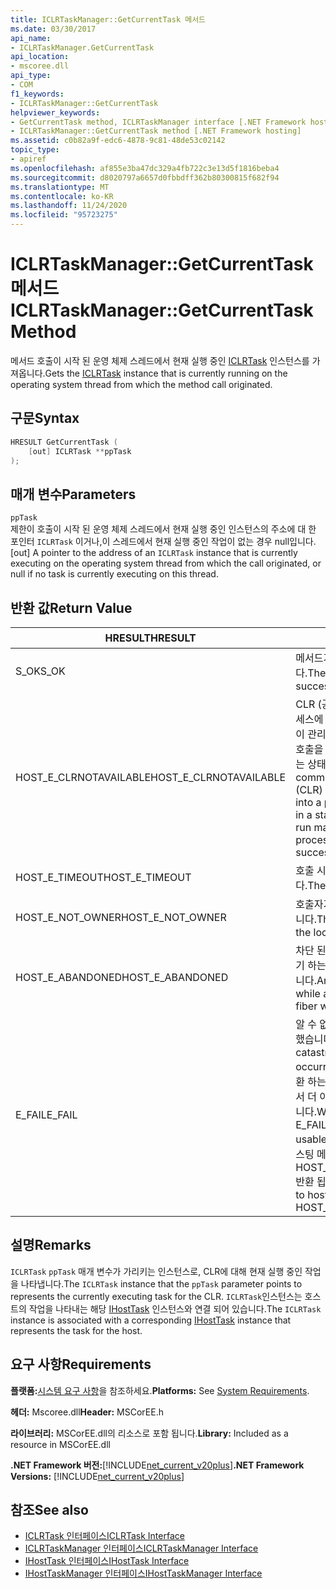 ```yaml
---
title: ICLRTaskManager::GetCurrentTask 메서드
ms.date: 03/30/2017
api_name:
- ICLRTaskManager.GetCurrentTask
api_location:
- mscoree.dll
api_type:
- COM
f1_keywords:
- ICLRTaskManager::GetCurrentTask
helpviewer_keywords:
- GetCurrentTask method, ICLRTaskManager interface [.NET Framework hosting]
- ICLRTaskManager::GetCurrentTask method [.NET Framework hosting]
ms.assetid: c0b82a9f-edc6-4878-9c81-48de53c02142
topic_type:
- apiref
ms.openlocfilehash: af855e3ba47dc329a4fb722c3e13d5f1816beba4
ms.sourcegitcommit: d8020797a6657d0fbbdff362b80300815f682f94
ms.translationtype: MT
ms.contentlocale: ko-KR
ms.lasthandoff: 11/24/2020
ms.locfileid: "95723275"
---
```

# <a name="iclrtaskmanagergetcurrenttask-method"></a><span data-ttu-id="803b6-102">ICLRTaskManager::GetCurrentTask 메서드</span><span class="sxs-lookup"><span data-stu-id="803b6-102">ICLRTaskManager::GetCurrentTask Method</span></span>

<span data-ttu-id="803b6-103">메서드 호출이 시작 된 운영 체제 스레드에서 현재 실행 중인 [ICLRTask](iclrtask-interface.md) 인스턴스를 가져옵니다.</span><span class="sxs-lookup"><span data-stu-id="803b6-103">Gets the [ICLRTask](iclrtask-interface.md) instance that is currently running on the operating system thread from which the method call originated.</span></span>  
  
## <a name="syntax"></a><span data-ttu-id="803b6-104">구문</span><span class="sxs-lookup"><span data-stu-id="803b6-104">Syntax</span></span>  
  
```cpp  
HRESULT GetCurrentTask (  
    [out] ICLRTask **ppTask  
);  
```  
  
## <a name="parameters"></a><span data-ttu-id="803b6-105">매개 변수</span><span class="sxs-lookup"><span data-stu-id="803b6-105">Parameters</span></span>  

 `ppTask`  
 <span data-ttu-id="803b6-106">제한이 호출이 시작 된 운영 체제 스레드에서 현재 실행 중인 인스턴스의 주소에 대 한 포인터 `ICLRTask` 이거나,이 스레드에서 현재 실행 중인 작업이 없는 경우 null입니다.</span><span class="sxs-lookup"><span data-stu-id="803b6-106">[out] A pointer to the address of an `ICLRTask` instance that is currently executing on the operating system thread from which the call originated, or null if no task is currently executing on this thread.</span></span>  
  
## <a name="return-value"></a><span data-ttu-id="803b6-107">반환 값</span><span class="sxs-lookup"><span data-stu-id="803b6-107">Return Value</span></span>  
  
|<span data-ttu-id="803b6-108">HRESULT</span><span class="sxs-lookup"><span data-stu-id="803b6-108">HRESULT</span></span>|<span data-ttu-id="803b6-109">설명</span><span class="sxs-lookup"><span data-stu-id="803b6-109">Description</span></span>|  
|-------------|-----------------|  
|<span data-ttu-id="803b6-110">S_OK</span><span class="sxs-lookup"><span data-stu-id="803b6-110">S_OK</span></span>|<span data-ttu-id="803b6-111">메서드가 성공적으로 반환했습니다.</span><span class="sxs-lookup"><span data-stu-id="803b6-111">The method returned successfully.</span></span>|  
|<span data-ttu-id="803b6-112">HOST_E_CLRNOTAVAILABLE</span><span class="sxs-lookup"><span data-stu-id="803b6-112">HOST_E_CLRNOTAVAILABLE</span></span>|<span data-ttu-id="803b6-113">CLR (공용 언어 런타임)이 프로세스에 로드 되지 않았거나 CLR이 관리 코드를 실행할 수 없거나 호출을 성공적으로 처리할 수 없는 상태에 있습니다.</span><span class="sxs-lookup"><span data-stu-id="803b6-113">The common language runtime (CLR) has not been loaded into a process, or the CLR is in a state in which it cannot run managed code or process the call successfully.</span></span>|  
|<span data-ttu-id="803b6-114">HOST_E_TIMEOUT</span><span class="sxs-lookup"><span data-stu-id="803b6-114">HOST_E_TIMEOUT</span></span>|<span data-ttu-id="803b6-115">호출 시간이 초과 되었습니다.</span><span class="sxs-lookup"><span data-stu-id="803b6-115">The call timed out.</span></span>|  
|<span data-ttu-id="803b6-116">HOST_E_NOT_OWNER</span><span class="sxs-lookup"><span data-stu-id="803b6-116">HOST_E_NOT_OWNER</span></span>|<span data-ttu-id="803b6-117">호출자가 잠금을 소유 하지 않습니다.</span><span class="sxs-lookup"><span data-stu-id="803b6-117">The caller does not own the lock.</span></span>|  
|<span data-ttu-id="803b6-118">HOST_E_ABANDONED</span><span class="sxs-lookup"><span data-stu-id="803b6-118">HOST_E_ABANDONED</span></span>|<span data-ttu-id="803b6-119">차단 된 스레드나 파이버에서 대기 하는 동안 이벤트를 취소 했습니다.</span><span class="sxs-lookup"><span data-stu-id="803b6-119">An event was canceled while a blocked thread or fiber was waiting on it.</span></span>|  
|<span data-ttu-id="803b6-120">E_FAIL</span><span class="sxs-lookup"><span data-stu-id="803b6-120">E_FAIL</span></span>|<span data-ttu-id="803b6-121">알 수 없는 치명적인 오류가 발생 했습니다.</span><span class="sxs-lookup"><span data-stu-id="803b6-121">An unknown catastrophic failure occurred.</span></span> <span data-ttu-id="803b6-122">메서드가 E_FAIL 반환 하는 경우 해당 프로세스 내에서 더 이상 CLR을 사용할 수 없습니다.</span><span class="sxs-lookup"><span data-stu-id="803b6-122">When a method returns E_FAIL, the CLR is no longer usable within the process.</span></span> <span data-ttu-id="803b6-123">호스팅 메서드를 이후에 호출 하면 HOST_E_CLRNOTAVAILABLE 반환 됩니다.</span><span class="sxs-lookup"><span data-stu-id="803b6-123">Subsequent calls to hosting methods return HOST_E_CLRNOTAVAILABLE.</span></span>|  
  
## <a name="remarks"></a><span data-ttu-id="803b6-124">설명</span><span class="sxs-lookup"><span data-stu-id="803b6-124">Remarks</span></span>  

 <span data-ttu-id="803b6-125">`ICLRTask` `ppTask` 매개 변수가 가리키는 인스턴스로, CLR에 대해 현재 실행 중인 작업을 나타냅니다.</span><span class="sxs-lookup"><span data-stu-id="803b6-125">The `ICLRTask` instance that the `ppTask` parameter points to represents the currently executing task for the CLR.</span></span> <span data-ttu-id="803b6-126">`ICLRTask`인스턴스는 호스트의 작업을 나타내는 해당 [IHostTask](ihosttask-interface.md) 인스턴스와 연결 되어 있습니다.</span><span class="sxs-lookup"><span data-stu-id="803b6-126">The `ICLRTask` instance is associated with a corresponding [IHostTask](ihosttask-interface.md) instance that represents the task for the host.</span></span>  
  
## <a name="requirements"></a><span data-ttu-id="803b6-127">요구 사항</span><span class="sxs-lookup"><span data-stu-id="803b6-127">Requirements</span></span>  

 <span data-ttu-id="803b6-128">**플랫폼:**[시스템 요구 사항](../../get-started/system-requirements.md)을 참조하세요.</span><span class="sxs-lookup"><span data-stu-id="803b6-128">**Platforms:** See [System Requirements](../../get-started/system-requirements.md).</span></span>  
  
 <span data-ttu-id="803b6-129">**헤더:** Mscoree.dll</span><span class="sxs-lookup"><span data-stu-id="803b6-129">**Header:** MSCorEE.h</span></span>  
  
 <span data-ttu-id="803b6-130">**라이브러리:** MSCorEE.dll의 리소스로 포함 됩니다.</span><span class="sxs-lookup"><span data-stu-id="803b6-130">**Library:** Included as a resource in MSCorEE.dll</span></span>  
  
 <span data-ttu-id="803b6-131">**.NET Framework 버전:**[!INCLUDE[net_current_v20plus](../../../../includes/net-current-v20plus-md.md)]</span><span class="sxs-lookup"><span data-stu-id="803b6-131">**.NET Framework Versions:** [!INCLUDE[net_current_v20plus](../../../../includes/net-current-v20plus-md.md)]</span></span>  
  
## <a name="see-also"></a><span data-ttu-id="803b6-132">참조</span><span class="sxs-lookup"><span data-stu-id="803b6-132">See also</span></span>

- [<span data-ttu-id="803b6-133">ICLRTask 인터페이스</span><span class="sxs-lookup"><span data-stu-id="803b6-133">ICLRTask Interface</span></span>](iclrtask-interface.md)
- [<span data-ttu-id="803b6-134">ICLRTaskManager 인터페이스</span><span class="sxs-lookup"><span data-stu-id="803b6-134">ICLRTaskManager Interface</span></span>](iclrtaskmanager-interface.md)
- [<span data-ttu-id="803b6-135">IHostTask 인터페이스</span><span class="sxs-lookup"><span data-stu-id="803b6-135">IHostTask Interface</span></span>](ihosttask-interface.md)
- [<span data-ttu-id="803b6-136">IHostTaskManager 인터페이스</span><span class="sxs-lookup"><span data-stu-id="803b6-136">IHostTaskManager Interface</span></span>](ihosttaskmanager-interface.md)
